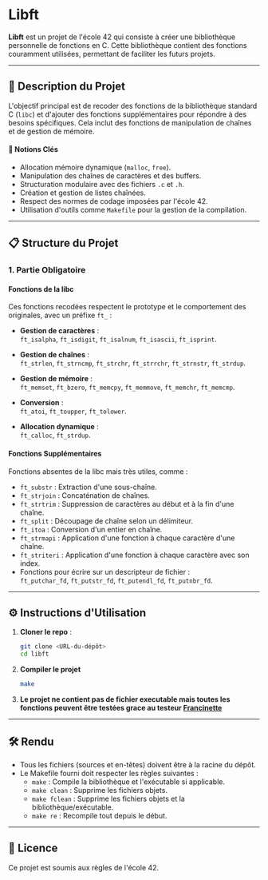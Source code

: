 # Libft

**Libft** est un projet de l'école 42 qui consiste à créer une bibliothèque personnelle de fonctions en C. Cette bibliothèque contient des fonctions couramment utilisées, permettant de faciliter les futurs projets.

---

## 📝 Description du Projet

L'objectif principal est de recoder des fonctions de la bibliothèque standard C (`libc`) et d'ajouter des fonctions supplémentaires pour répondre à des besoins spécifiques. Cela inclut des fonctions de manipulation de chaînes et de gestion de mémoire.

#### 🔑 Notions Clés

- Allocation mémoire dynamique (`malloc`, `free`).
- Manipulation des chaînes de caractères et des buffers.
- Structuration modulaire avec des fichiers `.c` et `.h`.
- Création et gestion de listes chaînées.
- Respect des normes de codage imposées par l'école 42.
- Utilisation d'outils comme `Makefile` pour la gestion de la compilation.

---

## 📋 Structure du Projet

### 1. Partie Obligatoire

#### Fonctions de la libc

Ces fonctions recodées respectent le prototype et le comportement des originales, avec un préfixe `ft_` :

- **Gestion de caractères** :  
  `ft_isalpha`, `ft_isdigit`, `ft_isalnum`, `ft_isascii`, `ft_isprint`.

- **Gestion de chaînes** :  
  `ft_strlen`, `ft_strncmp`, `ft_strchr`, `ft_strrchr`, `ft_strnstr`, `ft_strdup`.

- **Gestion de mémoire** :  
  `ft_memset`, `ft_bzero`, `ft_memcpy`, `ft_memmove`, `ft_memchr`, `ft_memcmp`.

- **Conversion** :  
  `ft_atoi`, `ft_toupper`, `ft_tolower`.

- **Allocation dynamique** :  
  `ft_calloc`, `ft_strdup`.

#### Fonctions Supplémentaires

Fonctions absentes de la libc mais très utiles, comme :

- `ft_substr` : Extraction d'une sous-chaîne.
- `ft_strjoin` : Concaténation de chaînes.
- `ft_strtrim` : Suppression de caractères au début et à la fin d'une chaîne.
- `ft_split` : Découpage de chaîne selon un délimiteur.
- `ft_itoa` : Conversion d'un entier en chaîne.
- `ft_strmapi` : Application d'une fonction à chaque caractère d'une chaîne.
- `ft_striteri` : Application d'une fonction à chaque caractère avec son index.
- Fonctions pour écrire sur un descripteur de fichier :  
  `ft_putchar_fd`, `ft_putstr_fd`, `ft_putendl_fd`, `ft_putnbr_fd`.

---

## ⚙️ Instructions d'Utilisation

1. **Cloner le repo** :  
   ```bash
   git clone <URL-du-dépôt>
   cd libft
   ```


2. **Compiler le projet**
   ```bash
   make
   ```

 3. **Le projet ne contient pas de fichier executable mais toutes les fonctions peuvent être testées grace au testeur [Francinette](https://github.com/xicodomingues/francinette.git)**

---

## 🛠️ Rendu

- Tous les fichiers (sources et en-têtes) doivent être à la racine du dépôt.
- Le Makefile fourni doit respecter les règles suivantes :
  - `make` : Compile la bibliothèque et l'exécutable si applicable.
  - `make clean` : Supprime les fichiers objets.
  - `make fclean` : Supprime les fichiers objets et la bibliothèque/exécutable.
  - `make re` : Recompile tout depuis le début.

---

## 📜 Licence

Ce projet est soumis aux règles de l'école 42.
